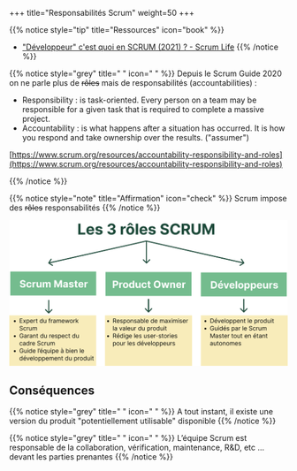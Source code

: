 +++
title="Responsabilités Scrum"
weight=50
+++

{{% notice style="tip" title="Ressources" icon="book" %}}
- ["Développeur" c'est quoi en SCRUM (2021) ? - Scrum Life](https://youtu.be/Ztm9FipQkd0)
{{% /notice %}}


{{% notice style="grey" title=" " icon=" " %}}
Depuis le Scrum Guide 2020 on ne parle plus de ~~rôles~~ mais de responsabilités (accountabilities) :
- Responsibility : is task-oriented. Every person on a team may be responsible for a given task that is required to complete a massive project. 
- Accountability : is what happens after a situation has occurred. It is how you respond and take ownership over the results. ("assumer")

[https://www.scrum.org/resources/accountability-responsibility-and-roles](https://www.scrum.org/resources/accountability-responsibility-and-roles)

{{% /notice %}}


{{% notice style="note" title="Affirmation" icon="check" %}}
Scrum impose des ~~rôles~~ responsabilités
{{% /notice %}}

![Roles Scrum](images/scrum_roles.png)

## Conséquences
{{% notice style="grey" title=" " icon=" " %}}
A tout instant, il existe une version du produit "potentiellement utilisable" disponible
{{% /notice %}}

{{% notice style="grey" title=" " icon=" " %}}
L’équipe Scrum est responsable de la collaboration, vérification, maintenance, R&D, etc ...
devant les parties prenantes
{{% /notice %}}